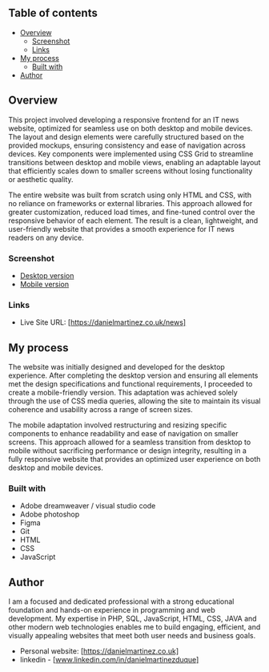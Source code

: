 ## Table of contents

- [Overview](#overview)
  - [Screenshot](#screenshot)
  - [Links](#links)
- [My process](#my-process)
  - [Built with](#built-with)
- [Author](#author)


## Overview

This project involved developing a responsive frontend for an IT news website, optimized for seamless use on both desktop and mobile devices. The layout and design elements were carefully structured based on the provided mockups, ensuring consistency and ease of navigation across devices. Key components were implemented using CSS Grid to streamline transitions between desktop and mobile views, enabling an adaptable layout that efficiently scales down to smaller screens without losing functionality or aesthetic quality.

The entire website was built from scratch using only HTML and CSS, with no reliance on frameworks or external libraries. This approach allowed for greater customization, reduced load times, and fine-tuned control over the responsive behavior of each element. The result is a clean, lightweight, and user-friendly website that provides a smooth experience for IT news readers on any device.

### Screenshot

- [Desktop version](https://github.com/danielopq/news/blob/main/screenshots/desktop.jpg)
- [Mobile version](https://github.com/danielopq/news/blob/main/screenshots/mobile.jpg)


### Links

- Live Site URL: [https://danielmartinez.co.uk/news]

## My process

The website was initially designed and developed for the desktop experience. After completing the desktop version and ensuring all elements met the design specifications and functional requirements, I proceeded to create a mobile-friendly version. This adaptation was achieved solely through the use of CSS media queries, allowing the site to maintain its visual coherence and usability across a range of screen sizes.

The mobile adaptation involved restructuring and resizing specific components to enhance readability and ease of navigation on smaller screens. This approach allowed for a seamless transition from desktop to mobile without sacrificing performance or design integrity, resulting in a fully responsive website that provides an optimized user experience on both desktop and mobile devices.

### Built with

- Adobe dreamweaver / visual studio code
- Adobe photoshop
- Figma
- Git
- HTML
- CSS
- JavaScript

## Author

I am a focused and dedicated professional with a strong educational foundation and hands-on experience in programming and web development. My expertise in PHP, SQL, JavaScript, HTML, CSS, JAVA and other modern web technologies enables me to build engaging, efficient, and visually appealing websites that meet both user needs and business goals.

- Personal website: [https://danielmartinez.co.uk]
- linkedin - [www.linkedin.com/in/danielmartinezduque]

